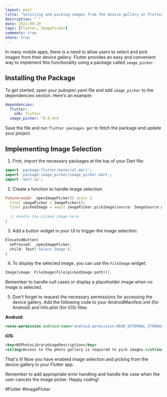 ```yaml
---
layout: post
title: "Selecting and picking images from the device gallery in Flutter"
description: " "
date: 2023-09-29
tags: [Flutter, ImagePicker]
comments: true
share: true
---
```


In many mobile apps, there is a need to allow users to select and pick images from their device gallery. Flutter provides an easy and convenient way to implement this functionality using a package called `image_picker`.

## Installing the Package

To get started, open your pubspec.yaml file and add `image_picker` to the dependencies section. Here's an example:

```yaml
dependencies:
  flutter:
    sdk: flutter
  image_picker: ^0.8.4+4
```

Save the file and run `flutter packages get` to fetch the package and update your project.

## Implementing Image Selection

1. First, import the necessary packages at the top of your Dart file:

```dart
import 'package:flutter/material.dart';
import 'package:image_picker/image_picker.dart';
import 'dart:io';
```

2. Create a function to handle image selection:

```dart
Future<void> _openImagePicker() async {
  final imagePicker = ImagePicker();
  final pickedImage = await imagePicker.pickImage(source: ImageSource.gallery);
  
  // Handle the picked image here
}
```

3. Add a button widget in your UI to trigger the image selection:

```dart
ElevatedButton(
  onPressed: _openImagePicker,
  child: Text('Select Image'),
)
```

4. To display the selected image, you can use the `FileImage` widget:

```dart
Image(image: FileImage(File(pickedImage.path))),
```

Remember to handle null cases or display a placeholder image when no image is selected.

5. Don't forget to request the necessary permissions for accessing the device gallery. Add the following code to your AndroidManifest.xml (for Android) and Info.plist (for iOS) files:

**Android:**
```xml
<uses-permission android:name="android.permission.READ_EXTERNAL_STORAGE" />
```

**iOS:**
```xml
<key>NSPhotoLibraryUsageDescription</key>
<string>Access to the photo gallery is required to pick images.</string>
```

That's it! Now you have enabled image selection and picking from the device gallery in your Flutter app.

Remember to add appropriate error handling and handle the case when the user cancels the image picker. Happy coding!

#Flutter #ImagePicker